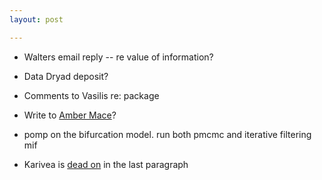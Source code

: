 ```yaml
---
layout: post

---
```


- Walters email reply -- re value of information?

* Data Dryad deposit?
* Comments to Vasilis re: package  


* Write to [Amber Mace](http://www.linkedin.com/pub/amber-mace/7/a94/b43)?
* pomp on the bifurcation model.  run both pmcmc and iterative filtering mif
* Karivea is [dead on](http://blog.nature.org/2012/06/a-conversation-with-peter-kareiva-rescaling-civilization/) in the last paragraph


